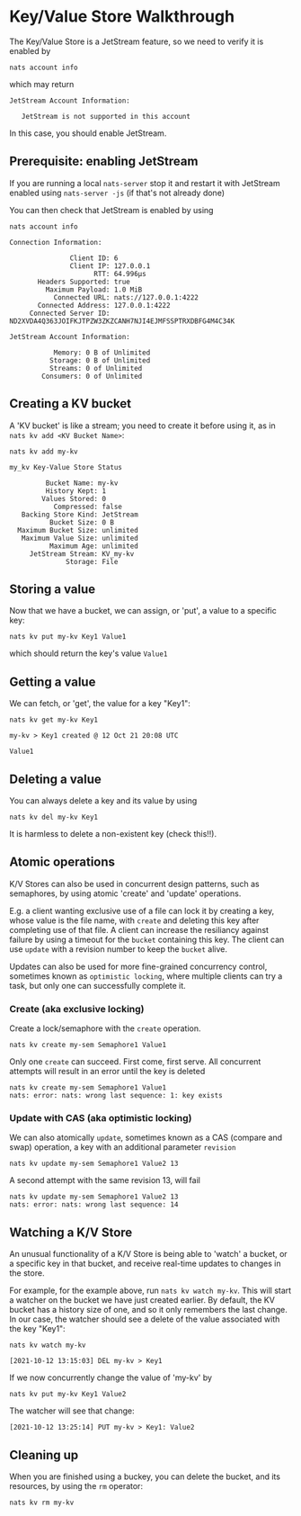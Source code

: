 # Key/Value Store Walkthrough

The Key/Value Store is a JetStream feature, so we need to verify it is enabled by

```shell
nats account info
```
which may return

```
JetStream Account Information:

   JetStream is not supported in this account
```

In this case, you should enable JetStream.

## Prerequisite: enabling JetStream

If you are running a local `nats-server` stop it and restart it with JetStream enabled using `nats-server -js` (if that's not already done)

You can then check that JetStream is enabled by using

```shell
nats account info
```

```
Connection Information:

               Client ID: 6
               Client IP: 127.0.0.1
                     RTT: 64.996µs
       Headers Supported: true
         Maximum Payload: 1.0 MiB
           Connected URL: nats://127.0.0.1:4222
       Connected Address: 127.0.0.1:4222
     Connected Server ID: ND2XVDA4Q363JOIFKJTPZW3ZKZCANH7NJI4EJMFSSPTRXDBFG4M4C34K

JetStream Account Information:

           Memory: 0 B of Unlimited
          Storage: 0 B of Unlimited
          Streams: 0 of Unlimited
        Consumers: 0 of Unlimited 
```

## Creating a KV bucket

A 'KV bucket' is like a stream; you need to create it before using it, as in `nats kv add <KV Bucket Name>`:

```shell
nats kv add my-kv
```

```
my_kv Key-Value Store Status

         Bucket Name: my-kv
         History Kept: 1
        Values Stored: 0
           Compressed: false
   Backing Store Kind: JetStream
          Bucket Size: 0 B
  Maximum Bucket Size: unlimited
   Maximum Value Size: unlimited
          Maximum Age: unlimited
     JetStream Stream: KV_my-kv
              Storage: File
```

## Storing a value

Now that we have a bucket, we can assign, or 'put', a value to a specific key:

```shell
nats kv put my-kv Key1 Value1
```

which should return the key's value `Value1`

## Getting a value

We can fetch, or 'get', the value for a key "Key1":

```shell
nats kv get my-kv Key1
```

```
my-kv > Key1 created @ 12 Oct 21 20:08 UTC

Value1
```

## Deleting a value

You can always delete a key and its value by using 
```shell
nats kv del my-kv Key1
```

It is harmless to delete a non-existent key (check this!!).

## Atomic operations

K/V Stores can also be used in concurrent design patterns, such as semaphores, by using atomic 'create' and 'update' operations.

E.g. a client wanting exclusive use of a file can lock it by creating a key, whose value is the file name, with `create` and deleting this key after completing use of that file. A client can increase the resiliancy against failure by using a timeout for the `bucket` containing this key. The client can use `update` with a revision number to keep the `bucket` alive.

Updates can also be used for more fine-grained concurrency control, sometimes known as `optimistic locking`, where multiple clients can try a task, but only one can successfully complete it.

### Create (aka exclusive locking)
Create a lock/semaphore with the `create` operation.
```shell 
nats kv create my-sem Semaphore1 Value1
```
Only one `create` can succeed. First come, first serve. All concurrent attempts will result in an error until the key is deleted
```shell 
nats kv create my-sem Semaphore1 Value1
nats: error: nats: wrong last sequence: 1: key exists
```

### Update with CAS (aka optimistic locking)
We can also atomically `update`, sometimes known as a CAS (compare and swap) operation, a key with an additional parameter `revision`

```shell 
nats kv update my-sem Semaphore1 Value2 13
```

A second attempt with the same revision 13, will fail

```shell 
nats kv update my-sem Semaphore1 Value2 13
nats: error: nats: wrong last sequence: 14
```

## Watching a K/V Store

An unusual functionality of a K/V Store is being able to 'watch' a bucket, or a specific key in that bucket, and receive real-time updates to changes in the store.

For example, for the example above, run `nats kv watch my-kv`. This will start a watcher on the bucket we have just created earlier. By default, the KV bucket has a history size of one, and so it only remembers the last change. In our case, the watcher should see a delete of the value associated with the key "Key1":

```shell
nats kv watch my-kv
```

```
[2021-10-12 13:15:03] DEL my-kv > Key1
```

If we now concurrently change the value of 'my-kv' by

```shell
nats kv put my-kv Key1 Value2
```

The watcher will see that change:

```shell
[2021-10-12 13:25:14] PUT my-kv > Key1: Value2
```

## Cleaning up

When you are finished using a buckey, you can delete the bucket, and its resources, by using the `rm` operator:

```shell
nats kv rm my-kv
```
